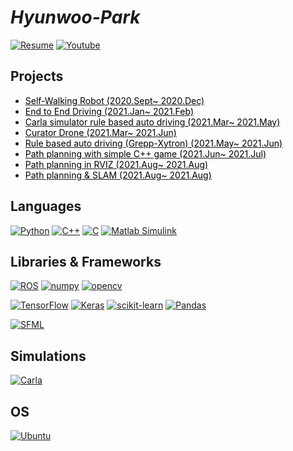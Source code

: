 # **_Hyunwoo-Park_**

[![Resume]](https://drive.google.com/file/d/13uc2Mj-OJG8HV185IKP2gZXvjbWAErWq/view?usp=sharing)
[![Youtube]](https://www.youtube.com/channel/UCX58VujjF3idAiFY1lEnFuw)

## Projects

* [<span style="color:Black">Self-Walking Robot (2020.Sept~ 2020.Dec)</span>](https://github.com/Hyunwoo-Park-Yonsei/self-walking_robot)
* [<span style="color:Black">End to End Driving (2021.Jan~ 2021.Feb)</span>](https://github.com/Hyunwoo-Park-Yonsei/END2END_Driving)
* [<span style="color:Black">Carla simulator rule based auto driving (2021.Mar~ 2021.May)</span>](https://github.com/Hyunwoo-Park-Yonsei/Carla_simulator)
* [<span style="color:Black">Curator Drone (2021.Mar~ 2021.Jun)</span>](https://github.com/Hyunwoo-Park-Yonsei/Curator_Drone)
* [<span style="color:Black">Rule based auto driving (Grepp-Xytron) (2021.May~ 2021.Jun)</span>](https://github.com/Hyunwoo-Park-Yonsei/Programmers-Dev_Auto-Pilot)
* [<span style="color:Black">Path planning with simple C++ game (2021.Jun~ 2021.Jul)</span>](https://github.com/Hyunwoo-Park-Yonsei/Simple_Path_Planning)
* [<span style="color:Black">Path planning in RVIZ (2021.Aug~ 2021.Aug)</span>](https://github.com/Hyunwoo-Park-Yonsei/Path_Planning_RVIZ)
* [<span style="color:Black">Path planning & SLAM (2021.Aug~ 2021.Aug)</span>](https://github.com/Hyunwoo-Park-Yonsei/Grepp-Xytron_Auto-Pilot2)
## Languages

[![Python]](https://www.python.org/)
[![C++]](https://isocpp.org/)
[![C]](https://en.cppreference.com/w/c)
[![Matlab Simulink]](https://kr.mathworks.com/products/matlab.html)

## Libraries & Frameworks
[![ROS]](https://www.ros.org/)
[![numpy]](https://www.numpy.org)
[![opencv]](https://www.opencv.org)

[![TensorFlow]](https://www.tensorflow.org/)
[![Keras]](https://keras.io/)
[![scikit-learn]](https://scikit-learn.org/stable/)
[![Pandas]](https://pandas.pydata.org/)

[![SFML]](https://www.sfml-dev.org/)

## Simulations

[![Carla]](https://carla.org/)


## OS

[![Ubuntu]](https://ubuntu.com/)


<!-- Badge Links -->
<!-- https://img.shields.io/static/v1?style=flat-square&label=&message=&labelColor=&color=&logoColor=&logo= -->

<!-- Header -->


[resume]: https://img.shields.io/static/v1?style=for-the-badge&color=000000&logoColor=ffffff&label=&message=Resume&logo=notion&#000000
[youtube]: https://img.shields.io/static/v1?style=for-the-badge&color=red&logoColor=ffffff&label=&message=Youtube&logo=youtube

<!-- Body -->


[Matlab Simulink]: https://img.shields.io/static/v1?style=flat-square&labelColor=212121&color=Yellow&logoColor=a8b9cc&label=&message=Matlab_Simulink

[c]: https://img.shields.io/static/v1?style=flat-square&labelColor=212121&color=a8b9cc&logoColor=a8b9cc&label=&message=C&logo=c&#A8B9CC
[c++]: https://img.shields.io/static/v1?style=flat-square&labelColor=212121&color=00599c&logoColor=00599c&label=&message=C%2B%2B&logo=c%2B%2B&#00599C
[ROS]: https://img.shields.io/static/v1?style=flat-square&labelColor=212121&color=00599c&logoColor=00599c&label=&message=ROS&logo=Ros
[numpy]: https://img.shields.io/static/v1?style=flat-square&labelColor=212121&color=00599c&logoColor=00599c&label=&message=numpy&logo=numpy
[opencv]: https://img.shields.io/static/v1?style=flat-square&labelColor=212121&color=a8b9cc&logoColor=a8b9cc&label=&message=Opencv&logo=opencv
[SFML]: https://img.shields.io/static/v1?style=flat-square&labelColor=212121&color=a8b9cc&logoColor=a8b9cc&label=&message=SFML&logo=sfml

[keras]: https://img.shields.io/static/v1?style=flat-square&labelColor=212121&color=d00000&logoColor=d00000&label=&message=Keras&logo=keras&#D00000
[pandas]: https://img.shields.io/static/v1?style=flat-square&labelColor=eeeeee&color=150458&logoColor=150458&label=&message=Pandas&logo=pandas&#150458

[python]: https://img.shields.io/static/v1?style=flat-square&labelColor=212121&color=3776ab&logoColor=3776ab&label=&message=Python&logo=python&#3776AB
[scikit-learn]: https://img.shields.io/static/v1?style=flat-square&labelColor=212121&color=f7931e&logoColor=f7931e&label=&message=scikit-learn&logo=scikit-learn&#F7931E
[tensorflow]: https://img.shields.io/static/v1?style=flat-square&labelColor=212121&color=ff6f00&logoColor=ff6f00&label=&message=TensorFlow&logo=tensorflow&#FF6F00
[typescript]: https://img.shields.io/static/v1?style=flat-square&labelColor=212121&color=3178c6&logoColor=3178c6&label=&message=TypeScript&logo=typescript&#3178C6
[vscode]: https://img.shields.io/static/v1?style=flat-square&labelColor=212121&color=007acc&logoColor=007acc&label=&message=Visual%20Studio%20Code&logo=visual-studio-code&#007ACC

[Carla]: https://img.shields.io/static/v1?style=flat-square&color=red&label=&message=Carla-simulator
[Windows]: https://img.shields.io/static/v1?style=flat-square&labelColor=212121&color=007acc&logoColor=007acc&label=&message=Windows&logo=windows
[Ubuntu]: https://img.shields.io/static/v1?style=flat-square&labelColor=212121&color=e95420&logoColor=e95420&label=&message=Ubuntu&logo=ubuntu&#E95420
<!-- Footer -->

[shields.io]: https://img.shields.io/static/v1?style=flat-square&labelColor=eeeeee&color=000000&logoColor=000000&label=&message=Shields.io&logo=shieldsdotio&#000000
[simple icons]: https://img.shields.io/static/v1?style=flat-square&labelColor=eeeeee&color=111111&logoColor=111111&label=&message=Simple%20Icons&logo=simple-icons&#111111
[wakatime]: https://img.shields.io/static/v1?style=flat-square&labelColor=eeeeee&color=000000&logoColor=000000&label=&message=WakaTime&logo=wakatime&#000000


